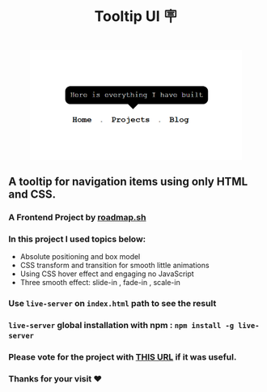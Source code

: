 <h1 align="center"> Tooltip UI 🪧<h1>
<p align="center">
<img align="center" width="420px" src="./img/banner.png" alt="Banner Image">
</p>

## A tooltip for navigation items using only HTML and CSS.

### A Frontend Project by [roadmap.sh](https://roadmap.sh/frontend/projects)

### In this project I used topics below:

-   Absolute positioning and box model
-   CSS transform and transition for smooth little animations
-   Using CSS hover effect and engaging no JavaScript
-   Three smooth effect: slide-in , fade-in , scale-in

### Use `live-server` on `index.html` path to see the result

### `live-server` global installation with npm : `npm install -g live-server`

### Please vote for the project with [THIS URL](https://roadmap.sh/projects/tooltip-ui/solutions?u=66107474da1671f986289b45) if it was useful.

### Thanks for your visit ❤️
